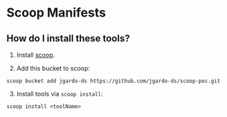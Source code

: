 # Scoop Manifests

## How do I install these tools?

1. Install [scoop](https://github.com/lukesampson/scoop).

2. Add this bucket to scoop:

```
scoop bucket add jgardo-ds https://github.com/jgardo-ds/scoop-poc.git
```

3. Install tools via `scoop install`:

```
scoop install <toolName>
```
